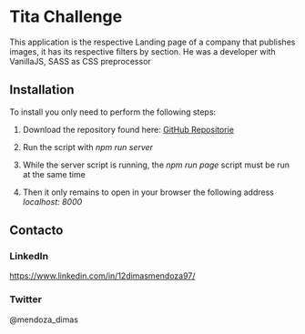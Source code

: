 # Tita Challenge

This application is the respective Landing page of a company that publishes images, it has its respective filters by section. He was a developer with VanillaJS, SASS as CSS preprocessor

## Installation

To install you only need to perform the following steps:

1.  Download the repository found here: [GitHub Repositorie](https://github.com/dimasmendoza/TitaChallengeFront)

2.  Run the script with _npm run server_
3.  While the server script is running, the _npm run page_ script must be run at the same time
4.  Then it only remains to open in your browser the following address _localhost: 8000_

## Contacto

### LinkedIn

https://www.linkedin.com/in/12dimasmendoza97/

### Twitter

@mendoza_dimas
